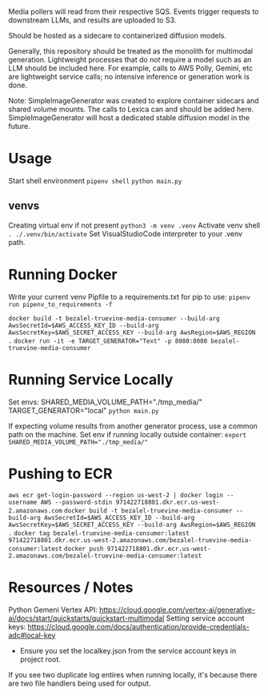 Media pollers will read from their respective SQS. Events trigger
requests to downstream LLMs, and results are uploaded to S3.

Should be hosted as a sidecare to containerized diffusion models.

Generally, this repository should be treated as the monolith for multimodal generation.
Lightweight processes that do not require a model such as an LLM should be included here.
For example, calls to AWS Polly, Gemini, etc are lightweight service calls; no intensive inference or generation work is done.

Note: SimpleImageGenerator was created to explore container sidecars and shared volume mounts. The calls to Lexica can and should
be added here. SimpleImageGenerator will host a dedicated stable diffusion model in the future.

# Usage
Start shell environment
`pipenv shell`
`python main.py`

## venvs
Creating virtual env if not present `python3 -m venv .venv`
Activate venv shell `. ./.venv/bin/activate`
Set VisualStudioCode interpreter to your .venv path.

# Running Docker
Write your current venv Pipfile to a requirements.txt for pip to use:
`pipenv run pipenv_to_requirements -f`

`docker build -t bezalel-truevine-media-consumer --build-arg AwsSecretId=$AWS_ACCESS_KEY_ID --build-arg AwsSecretKey=$AWS_SECRET_ACCESS_KEY --build-arg AwsRegion=$AWS_REGION .`
`docker run -it -e TARGET_GENERATOR="Text" -p 8080:8080 bezalel-truevine-media-consumer`

# Running Service Locally
Set envs:
SHARED_MEDIA_VOLUME_PATH="./tmp_media/"
TARGET_GENERATOR="local"
`python main.py`

If expecting volume results from another generator process, use a common path on the machine.
Set env if running locally outside container:
`export SHARED_MEDIA_VOLUME_PATH="./tmp_media/"`

# Pushing to ECR
`aws ecr get-login-password --region us-west-2 | docker login --username AWS --password-stdin 971422718801.dkr.ecr.us-west-2.amazonaws.com`
`docker build -t bezalel-truevine-media-consumer --build-arg AwsSecretId=$AWS_ACCESS_KEY_ID --build-arg AwsSecretKey=$AWS_SECRET_ACCESS_KEY --build-arg AwsRegion=$AWS_REGION .`
`docker tag bezalel-truevine-media-consumer:latest 971422718801.dkr.ecr.us-west-2.amazonaws.com/bezalel-truevine-media-consumer:latest`
`docker push 971422718801.dkr.ecr.us-west-2.amazonaws.com/bezalel-truevine-media-consumer:latest`
# Resources / Notes
Python Gemeni Vertex API: https://cloud.google.com/vertex-ai/generative-ai/docs/start/quickstarts/quickstart-multimodal
Setting service account keys: https://cloud.google.com/docs/authentication/provide-credentials-adc#local-key
- Ensure you set the localkey.json from the service account keys in project root.

If you see two duplicate log entires when running locally, it's because there are two file handlers being used for output.

